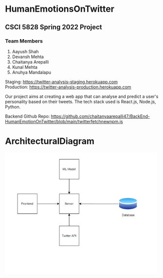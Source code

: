 # HumanEmotionsOnTwitter
## CSCI 5828 Spring 2022 Project
### Team Members
1. Aayush Shah
2. Devansh Mehta
3. Chaitanya Arepalli
4. Kunal Mehta
5. Anuhya Mandalapu

Staging: 
https://twitter-analysis-staging.herokuapp.com</br>
Production:
https://twitter-analysis-production.herokuapp.com

Our project aims at creating a web app that can analyse and predict a user's personality based on their tweets. The tech stack used is React.js, Node.js, Python.

Backend Github Repo: https://github.com/chaitanyaarepalli47/BackEnd-HumanEmotionOnTwitter/blob/main/twitterfetchnewnpm.js

# ArchitecturalDiagram
<img src="Architectural-Diagram.jpeg" width="500"/> 
